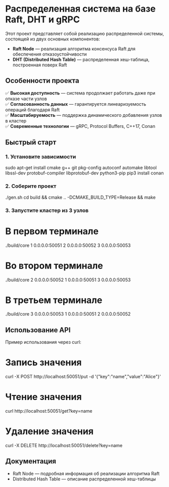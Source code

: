 # Распределенная система на базе Raft, DHT и gRPC

Этот проект представляет собой реализацию распределенной системы, состоящей из двух основных компонентов:
- **Raft Node** — реализация алгоритма консенсуса Raft для обеспечения отказоустойчивости
- **DHT (Distributed Hash Table)** — распределенная хеш-таблица, построенная поверх Raft

## Особенности проекта

✅ **Высокая доступность** — система продолжает работать даже при отказе части узлов  
✅ **Согласованность данных** — гарантируется линеаризуемость операций благодаря Raft  
✅ **Масштабируемость** — поддержка динамического добавления узлов в кластер  
✅ **Современные технологии** — gRPC, Protocol Buffers, C++17, Conan

## Быстрый старт

### 1. Установите зависимости
sudo apt-get install cmake g++ git pkg-config autoconf automake libtool libssl-dev protobuf-compiler libprotobuf-dev python3-pip
pip3 install conan

### 2. Соберите проект
./gen.sh
cd build && cmake .. -DCMAKE_BUILD_TYPE=Release && make

### 3. Запустите кластер из 3 узлов
# В первом терминале
./build/core 1 0.0.0.0:50051 2 0.0.0.0:50052 3 0.0.0.0:50053

# Во втором терминале
./build/core 2 0.0.0.0:50052 1 0.0.0.0:50051 3 0.0.0.0:50053

# В третьем терминале
./build/core 3 0.0.0.0:50053 1 0.0.0.0:50051 2 0.0.0.0:50052

## Использование API

Пример использования через curl:

# Запись значения
curl -X POST http://localhost:50051/put -d '{"key":"name","value":"Alice"}'

# Чтение значения
curl http://localhost:50051/get?key=name

# Удаление значения
curl -X DELETE http://localhost:50051/delete?key=name

## Документация
- Raft Node — подробная информация об реализации алгоритма Raft
- Distributed Hash Table — описание распределенной хеш-таблицы

